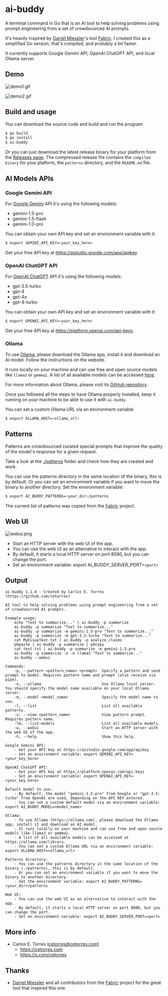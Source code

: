 # ai-buddy

A terminal command in Go that is an AI tool to help solving problems using prompt engineering from a set of crowdsourced AI prompts.

It's heavily inspired by [Daniel Miessler](https://github.com/danielmiessler)'s tool [Fabric](https://github.com/danielmiessler/fabric). I created this as a simplified Go version, that's compiled, and probably a bit faster.

It currently supports Google Gemini API, OpenAI ChatGPT API, and local Ollama server.

## Demo

![demo1.gif](./demo1.gif)

![demo2.gif](./demo2.gif)

## Build and usage

You can download the source code and build and run the program:

```sh
$ go build
$ go install
$ ai-buddy
```

Or you can just download the latest release binary for your platform from the [Releases page](https://github.com/cetorres/ai-buddy/releases). The compressed release file contains the `compiled binary` for your platform, the `patterns` directory, and the `README.md` file.

## AI Models APIs

### Google Gemini API

For [Google Gemini](https://gemini.google.com/app) API it's using the following models:

- gemini-1.5-pro
- gemini-1.5-flash
- gemini-1.0-pro

You can obtain your own API key and set an environment variable with it:

```sh
$ export GEMINI_API_KEY=<your_key_here>
```

Get your free API key at <https://aistudio.google.com/app/apikey>.

### OpenAI ChatGPT API

For [OpenAI ChatGPT](https://chat.openai.com/) API it's using the following models:

- gpt-3.5-turbo
- gpt-4
- gpt-4o
- gpt-4-turbo

You can obtain your own API key and set an environment variable with it:

```sh
$ export OPENAI_API_KEY=<your_key_here>
```

Get your free API key at <https://platform.openai.com/api-keys>.

### Ollama

To use [Ollama](https://ollama.com), please download the Ollama app, install it and download an AI model. Follow the instructions on the website.

It runs locally on your machine and can use free and open source models like `llama3` or `gemma2`. A list of all available models can be accessed [here](https://ollama.com/library).

For more information about Ollama, please visit its [GitHub repository](https://github.com/ollama/ollama).

Once you followed all the steps to have Ollama properly installed, keep it running on your machine to be able to use it with `ai-buddy`.

You can set a custom Ollama URL via an environment variable:

```sh
$ export OLLAMA_HOST=<ollama_url>
```

## Patterns

Patterns are crowdsourced curated special prompts that improve the quality of the model's response for a given request.

Take a look at the [./patterns](./patterns/) folder and check how they are created and work.

You can use the patterns directory in the same location of the binary, this is by default. Or you can set an environment variable if you want to move the binary to another directory. Set the environment variable: 

```sh
$ export AI_BUDDY_PATTERNS=<your_dir>/patterns
```

The current list of patterns was copied from the [Fabric](https://github.com/danielmiessler/fabric) project.

## Web UI

![webui.png](./webui.png)

- Start an HTTP server with the web UI of the app.
- You can use the web UI as an alternative to interact with the app.
- By default, it starts a local HTTP server on port 8080, but you can change the port.
- Set an environment variable: export AI_BUDDY_SERVER_PORT=`<port>`

## Output

```
ai-buddy 1.1.4 - Created by Carlos E. Torres (https://github.com/cetorres)

AI tool to help solving problems using prompt engineering from a set of crowdsourced AI prompts.

Example usage:
	echo "Text to summarize..." | ai-buddy -p summarize
	ai-buddy -p summarize "Text to summarize..."
	ai-buddy -p summarize -m gemini-1.5-pro "Text to summarize..."
	ai-buddy -p summarize -m gpt-3.5-turbo "Text to summarize..."
	cat MyEssayText.txt | ai-buddy -p analyze_claims
	pbpaste | ai-buddy -p summarize | pbcopy
	cat text.txt | ai-buddy -p summarize -m gemini-1.5-pro
	ai-buddy -p summarize -o -m llama3 "Text to summarize..."
	ai-buddy --webui

Commands:
	-p, --pattern <pattern_name> <prompt>  Specify a pattern and send prompt to model. Requires pattern name and prompt (also receive via pipe).
	-o, --ollama                           Use Ollama local server. You should specify the model name available on your local Ollama server.
	-m, --model <model_name>               Specify the model name to use.
	-l, --list                             List all available patterns.
	-v, --view <pattern_name>              View pattern prompt. Requires pattern name.
	-lm, --list-models                     List all available models.
	-w, --webui                            Start an HTTP server with the web UI of the app.
	-h, --help                             Show this help.

Google Gemini API:
	- Get your API key at https://aistudio.google.com/app/apikey
	- Set an environment variable: export GEMINI_API_KEY=<your_key_here>

OpenAI ChatGPT API:
	- Get your API key at https://platform.openai.com/api-keys
	- Set an environment variable: export OPENAI_API_KEY=<your_key_here>

Default model to use:
	- By default, the model "gemini-1.5-pro" from Google or "gpt-3.5-turbo" from OpenAI are used, depending on the API KEY entered.
	- You can set a custom default model via an environment variable: export AI_BUDDY_MODEL=<model_name>

Ollama:
	- To use Ollama (https://ollama.com), please download the Ollama app, install it and download an AI model.
	- It runs locally on your machine and can use free and open source models like llama3 or gemma2.
	- A list of all available models can be accessed at https://ollama.com/library.
	- You can set a custom Ollama URL via an environment variable: export OLLAMA_HOST=<ollama_url>

Patterns directory:
	- You can use the patterns directory in the same location of the binary (./patterns), this is by default.
	- Or you can set an environment variable if you want to move the binary to another directory.
	- Set the environment variable: export AI_BUDDY_PATTERNS=<your_dir>/patterns

Web UI:
	- You can use the web UI as an alternative to interact with the app.
	- By default, it starts a local HTTP server on port 8080, but you can change the port.
	- Set an environment variable: export AI_BUDDY_SERVER_PORT=<port>
```

## More info

- Carlos E. Torres (<cetorres@cetorres.com>)
  - <https://cetorres.com>
  - <https://x.com/cetorres>

## Thanks

- [Daniel Miessler](https://github.com/danielmiessler) and all contributors from the [Fabric](https://github.com/danielmiessler/fabric) project for the great tool that inspired this one.
